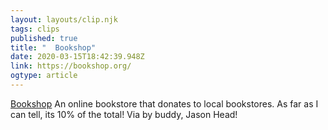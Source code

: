 ```yaml
---
layout: layouts/clip.njk 
tags: clips 
published: true 
title: "  Bookshop" 
date: 2020-03-15T18:42:39.948Z 
link: https://bookshop.org/ 
ogtype: article 
---
```

[  Bookshop](https://bookshop.org/) 
An online bookstore that donates to local bookstores. As far as I can tell, its 10% of the total!
Via by buddy, Jason Head!